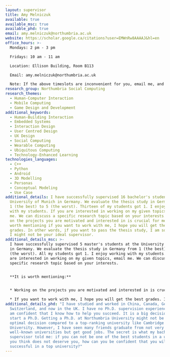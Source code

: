 ```yaml
---
layout: supervisor
title: Amy Melniczuk
available: true
available_msc: true
available_phd: true
email: amy.melniczuk@northumbria.ac.uk
website: https://scholar.google.ca/citations?user=EMWnRw8AAAAJ&hl=en
office_hours: >-
  Mondays: 2 pm - 3 pm

  Fridays: 10 am - 11 am

  Location: Ellison Building, Room B113

  Email: amy.melniczuk@northumbria.ac.uk

  Note: If the above timeslots are inconvenient for you, email me, and we can try to make it on another day. In addition, to save you precious time, even though you will come on Mondays and Fridays, it is still good to email me in case I am not in the office for some teaching tasks. 
research_group: Northumbria Social Computing
research_themes:
  - Human-Computer Interaction
  - Mobile Computing
  - Game Design and Development
additional_keywords:
  - Human-Building Interaction
  - Embedded Systems
  - Interaction Design
  - User Centred Design
  - UX Design
  - Social Computing
  - Wearable Computing
  - Ubiquitous Computing
  - Technology-Enhanced Learning
technologies_languages:
  - C++
  - Python
  - Android
  - 3D Modelling
  - Personas
  - Conceptual Modeling
  - Use Case
additional_details: I have successfully supervised 16 bachelor's students at the
  University of Munich in Germany. We evaluate the thesis study in Germany from
  1 (the best) to 5 (the worst). Thirteen of my students got 1. I enjoy working
  with my students. If you are interested in working on my given topics, email
  me. We can discuss a specific research topic based on your interests. Working
  on the projects you are motivated and interested in is crucial for me. It is
  worth mentioning if you want to work with me, I hope you will get the best
  grades. In other words, if you want to pass the thesis study, I am sorry, but
  I might not be your ideal supervisor.
additional_details_msc: >-
  I have successfully supervised 5 master's students at the University of Munich
  in Germany. We evaluate the thesis study in Germany from 1 (the best) to 5
  (the worst). All my students got 1. I enjoy working with my students. If you
  are interested in working on my given topics, email me. We can discuss a
  specific research topic based on your interests. 


  **It is worth mentioning:**


  * Working on the projects you are motivated and interested in is crucial for me. Therefore, **do make an appointment with me first to discuss your interests**. My email address is amy.melniczuk@northumbria.ac.uk. Usually, I can reply to you in less than two days. 

  * If you want to work with me, I hope you will get the best grades. In other words, if you want to pass the thesis study, I am sorry, but I might not be your ideal supervisor.
additional_details_phd: "I have studied and worked in China, Canada, Germany,
  Switzerland, and now in the UK. I have no Ph.D. supervision experience, but I
  am confident that I know how to help you succeed. It is a big decision to
  start a Ph.D. Getting a Ph.D. at Northumbria University might not be an
  optimal decision compared to a top-ranking university like Cambridge
  University. However, I have seen many friends graduate from not very
  well-known universities but get good jobs. The secret is what my bachelor's
  supervisor told me: if you can not be one of the best students in a university
  you think does not deserve you, how can you be confident that you will be
  successful in a top university?"
---
```


